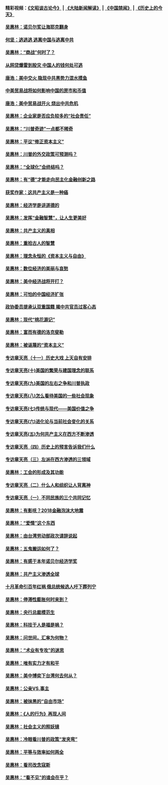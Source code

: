#### 精彩视频：[《文昭谈古论今》](https://github.com/gfw-breaker/wenzhao/blob/master/README.md?t=01051230) | [《大陆新闻解读》](https://github.com/gfw-breaker/ntdtv-comedy/blob/master/README.md?t=01051230) | [《中国禁闻》](https://github.com/gfw-breaker/ntdtv-news/blob/master/README.md?t=01051230) | [《历史上的今天》](https://github.com/gfw-breaker/today-in-history/blob/master/README.md?t=01051230) 

#### [吴惠林：诺贝尔奖让海耶克翻身](../pages/nsc423/n10890049.md?t=01051230) 

#### [何坚：逃逃逃 逃离中国与逃离中共](../pages/nsc423/n10592891.md?t=01051230) 

#### [吴惠林：“商战”何时了？](../pages/nsc423/n10573558.md?t=01051230) 

#### [从网贷爆雷到股灾 中国人的钱何处可逃](../pages/nsc423/n10572800.md?t=01051230) 

#### [唐浩：美中交火 隐现中共黑势力混水摸鱼](../pages/nsc423/n10544040.md?t=01051230) 

#### [中美贸易战将如何影响中国的房市和币值](../pages/nsc423/n10543697.md?t=01051230) 

#### [唐浩：美中贸易战开火 烧出中共危机](../pages/nsc423/n10540126.md?t=01051230) 

#### [吴惠林：企业家是否应负较多的“社会责任”](../pages/nsc423/n10535022.md?t=01051230) 

#### [吴惠林：“川普奇迹”一点都不稀奇](../pages/nsc423/n10512808.md?t=01051230) 

#### [吴惠林：平议“修正资本主义”](../pages/nsc423/n10495724.md?t=01051230) 

#### [吴惠林：川普的外交政策可预测吗？](../pages/nsc423/n10462387.md?t=01051230) 

#### [吴惠林：“全球化”会终结吗？](../pages/nsc423/n10452838.md?t=01051230) 

#### [吴惠林：有“德”才能走向民主化金融创新之路](../pages/nsc423/n10432292.md?t=01051230) 

#### [获奖作家：这共产主义是一种癌](../pages/nsc423/n10431541.md?t=01051230) 

#### [吴惠林：经济学是讲道德的](../pages/nsc423/n10398014.md?t=01051230) 

#### [吴惠林：发挥“金融智慧”，让人生更美好](../pages/nsc423/n10375019.md?t=01051230) 

#### [吴惠林：共产主义的真相](../pages/nsc423/n10351394.md?t=01051230) 

#### [吴惠林：重拾古人的智慧](../pages/nsc423/n10337691.md?t=01051230) 

#### [吴惠林：理念永恒的《资本主义与自由》](../pages/nsc423/n10316274.md?t=01051230) 

#### [吴惠林：数位经济的美丽与哀愁](../pages/nsc423/n10292946.md?t=01051230) 

#### [吴惠林：美中经济战将开打？](../pages/nsc423/n10258825.md?t=01051230) 

#### [吴惠林：可怕的中国经济扩张](../pages/nsc423/n10219147.md?t=01051230) 

#### [政协委员提承认双重国籍 揭中共官员过客心态](../pages/nsc423/n10208809.md?t=01051230) 

#### [吴惠林：现代“桃花源记”](../pages/nsc423/n10185234.md?t=01051230) 

#### [吴惠林：富而有德的洛克斐勒](../pages/nsc423/n10142264.md?t=01051230) 

#### [吴惠林：被诬蔑的“资本主义”](../pages/nsc423/n10124816.md?t=01051230) 

#### [专访章天亮（十一）历史大戏 上天自有安排](../pages/nsc423/n10094905.md?t=01051230) 

#### [专访章天亮(十)美国的繁荣与建国理念的联系](../pages/nsc423/n10094899.md?t=01051230) 

#### [专访章天亮(九)美国的左右之争和川普执政](../pages/nsc423/n10094889.md?t=01051230) 

#### [专访章天亮(八)怎么看待美国的一些社会现象](../pages/nsc423/n10094857.md?t=01051230) 

#### [专访章天亮(七)传统与现代——美国价值之争](../pages/nsc423/n10093140.md?t=01051230) 

#### [专访章天亮(六)进化论与当前社会变化的关系](../pages/nsc423/n10092036.md?t=01051230) 

#### [专访章天亮(五)为何共产主义在西方不断渗透](../pages/nsc423/n10083620.md?t=01051230) 

#### [专访章天亮（四）历史上的预言告诉我们什么](../pages/nsc423/n10083606.md?t=01051230) 

#### [专访章天亮（三）左派在西方渗透的三领域](../pages/nsc423/n10081115.md?t=01051230) 

#### [吴惠林：工会的形成及其功能](../pages/nsc423/n10080633.md?t=01051230) 

#### [专访章天亮（二）什么人和组织让人背离神](../pages/nsc423/n10076637.md?t=01051230) 

#### [专访章天亮（一）不同民族的三个共同记忆](../pages/nsc423/n10074188.md?t=01051230) 

#### [吴惠林：有影呒？2018金融泡沫大地震](../pages/nsc423/n10040534.md?t=01051230) 

#### [吴惠林：“爱情”这个东西](../pages/nsc423/n10019423.md?t=01051230) 

#### [吴惠林：由台湾劳动部政次请辞说起](../pages/nsc423/n9979679.md?t=01051230) 

#### [吴惠林：五鬼搬运如何了？](../pages/nsc423/n9925338.md?t=01051230) 

#### [吴惠林：有感于本年诺贝尔经济学奖](../pages/nsc423/n9871883.md?t=01051230) 

#### [吴惠林：共产主义渗透全球](../pages/nsc423/n9812748.md?t=01051230) 

#### [十月革命引百年红祸 俄总统候选人吁下葬列宁](../pages/nsc423/n9810182.md?t=01051230) 

#### [吴惠林：停滞性膨胀何时来到？](../pages/nsc423/n9764136.md?t=01051230) 

#### [吴惠林：央行总裁模范生](../pages/nsc423/n9728134.md?t=01051230) 

#### [吴惠林：科技于人是福是祸？](../pages/nsc423/n9672982.md?t=01051230) 

#### [吴惠林：问世间，汇率为何物？](../pages/nsc423/n9621788.md?t=01051230) 

#### [吴惠林：“术业有专攻”的迷思](../pages/nsc423/n9580363.md?t=01051230) 

#### [吴惠林：唯有实力才有和平](../pages/nsc423/n9529599.md?t=01051230) 

#### [吴惠林：美中博奕下台湾何去何从？](../pages/nsc423/n9483598.md?t=01051230) 

#### [吴惠林：公亲VS.事主](../pages/nsc423/n9425637.md?t=01051230) 

#### [吴惠林：被抹黑的“自由市场”](../pages/nsc423/n9351545.md?t=01051230) 

#### [吴惠林：《人的行为》再现人间](../pages/nsc423/n9296339.md?t=01051230) 

#### [吴惠林：社会主义的照妖镜](../pages/nsc423/n9243460.md?t=01051230) 

#### [吴惠林：冷眼看川普的政策“发夹弯”](../pages/nsc423/n9120684.md?t=01051230) 

#### [吴惠林：平等与效率如何两全](../pages/nsc423/n9075430.md?t=01051230) 

#### [吴惠林：看司改念寇斯](../pages/nsc423/n9024915.md?t=01051230) 

#### [吴惠林：“看不见”的谁会在乎？](../pages/nsc423/n8977488.md?t=01051230) 

